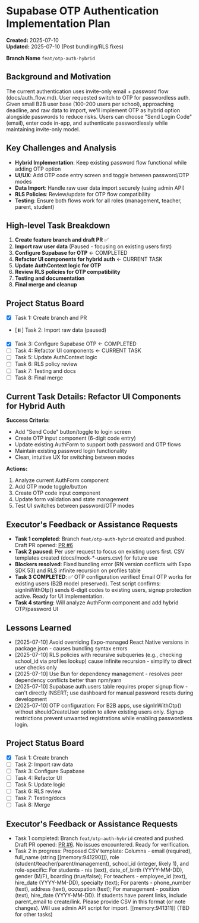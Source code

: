 # Supabase OTP Authentication Implementation Plan

**Created:** 2025-07-10  
**Updated:** 2025-07-10 (Post bundling/RLS fixes)

**Branch Name**
`feat/otp-auth-hybrid`

## Background and Motivation
The current authentication uses invite-only email + password flow (docs/auth_flow.md). User requested switch to OTP for passwordless auth. Given small B2B user base (100-200 users per school), approaching deadline, and raw data to import, we'll implement OTP as hybrid option alongside passwords to reduce risks. Users can choose "Send Login Code" (email), enter code in-app, and authenticate passwordlessly while maintaining invite-only model.

## Key Challenges and Analysis
- **Hybrid Implementation**: Keep existing password flow functional while adding OTP option
- **UI/UX**: Add OTP code entry screen and toggle between password/OTP modes
- **Data Import**: Handle raw user data import securely (using admin API)
- **RLS Policies**: Review/update for OTP flow compatibility
- **Testing**: Ensure both flows work for all roles (management, teacher, parent, student)

## High-level Task Breakdown
1. **Create feature branch and draft PR** ✅
2. **Import raw user data** (Paused - focusing on existing users first)
3. **Configure Supabase for OTP** ← COMPLETED
4. **Refactor UI components for hybrid auth** ← CURRENT TASK
5. **Update AuthContext logic for OTP**
6. **Review RLS policies for OTP compatibility**
7. **Testing and documentation**
8. **Final merge and cleanup**

## Project Status Board  
- [x] Task 1: Create branch and PR
- [⏸️] Task 2: Import raw data (paused)
- [x] Task 3: Configure Supabase OTP ← COMPLETED
- [ ] Task 4: Refactor UI components ← CURRENT TASK
- [ ] Task 5: Update AuthContext logic
- [ ] Task 6: RLS policy review
- [ ] Task 7: Testing and docs
- [ ] Task 8: Final merge

## Current Task Details: Refactor UI Components for Hybrid Auth

**Success Criteria:**
- Add "Send Code" button/toggle to login screen
- Create OTP input component (6-digit code entry)
- Update existing AuthForm to support both password and OTP flows
- Maintain existing password login functionality
- Clean, intuitive UX for switching between modes

**Actions:**
1. Analyze current AuthForm component
2. Add OTP mode toggle/button
3. Create OTP code input component
4. Update form validation and state management
5. Test UI switches between password/OTP modes

## Executor's Feedback or Assistance Requests  
- **Task 1 completed**: Branch `feat/otp-auth-hybrid` created and pushed. Draft PR opened: [PR #6](https://github.com/ramdhanhdy/MadraXis/pull/6)
- **Task 2 paused**: Per user request to focus on existing users first. CSV templates created (docs/mock-*-users.csv) for future use
- **Blockers resolved**: Fixed bundling error (RN version conflicts with Expo SDK 53) and RLS infinite recursion on profiles table
- **Task 3 COMPLETED**: ✅ OTP configuration verified! Email OTP works for existing users (B2B model preserved). Test script confirms: signInWithOtp() sends 6-digit codes to existing users, signup protection active. Ready for UI implementation.
- **Task 4 starting**: Will analyze AuthForm component and add hybrid OTP/password UI

## Lessons Learned
- [2025-07-10] Avoid overriding Expo-managed React Native versions in package.json - causes bundling syntax errors
- [2025-07-10] RLS policies with recursive subqueries (e.g., checking school_id via profiles lookup) cause infinite recursion - simplify to direct user checks only
- [2025-07-10] Use Bun for dependency management - resolves peer dependency conflicts better than npm/yarn
- [2025-07-10] Supabase auth.users table requires proper signup flow - can't directly INSERT; use dashboard for manual password resets during development
- [2025-07-10] OTP configuration: For B2B apps, use signInWithOtp() without shouldCreateUser option to allow existing users only. Signup restrictions prevent unwanted registrations while enabling passwordless login.

## Project Status Board  
- [x] Task 1: Create branch  
- [ ] Task 2: Import raw data  
- [ ] Task 3: Configure Supabase  
- [ ] Task 4: Refactor UI  
- [ ] Task 5: Update logic  
- [ ] Task 6: RLS review  
- [ ] Task 7: Testing/docs  
- [ ] Task 8: Merge  

## Executor's Feedback or Assistance Requests  
- Task 1 completed: Branch `feat/otp-auth-hybrid` created and pushed. Draft PR opened: [PR #6](https://github.com/ramdhanhdy/MadraXis/pull/6). No issues encountered. Ready for verification.  
- Task 2 in progress: Proposed CSV template: Columns - email (required), full_name (string [[memory:941290]]), role (student/teacher/parent/management), school_id (integer, likely 1), and role-specific: For students - nis (text), date_of_birth (YYYY-MM-DD), gender (M/F), boarding (true/false); For teachers - employee_id (text), hire_date (YYYY-MM-DD), specialty (text); For parents - phone_number (text), address (text), occupation (text); For management - position (text), hire_date (YYYY-MM-DD). If students have parent links, include parent_email to create/link. Please provide CSV in this format (or note changes). Will use admin API script for import. [[memory:941311]]
(TBD for other tasks) 